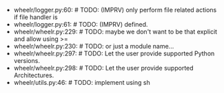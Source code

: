 - wheelr/logger.py:60:    #  TODO: (IMPRV) only perform file related actions if file handler is
- wheelr/logger.py:61:    #  TODO: (IMPRV) defined.
- wheelr/wheelr.py:229:    #  TODO: maybe we don't want to be that explicit and allow using >=
- wheelr/wheelr.py:230:    #  TODO: or just a module name...
- wheelr/wheelr.py:297:    #  TODO: Let the user provide supported Python versions.
- wheelr/wheelr.py:298:    #  TODO: Let the user provide supported Architectures.
- wheelr/utils.py:46:    #  TODO: implement using sh
